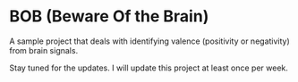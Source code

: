 # BOB (Beware Of the Brain)
A sample project that deals with identifying valence (positivity or negativity) from brain signals.

Stay tuned for the updates. I will update this project at least once per week.
